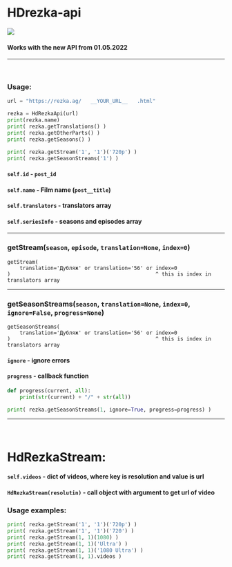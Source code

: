 # HDrezka-api

<img src="https://shields.io/badge/version-v3.0-blue">

#### Works with the new API from 01.05.2022

<hr></br>

### Usage:

```python
url = "https://rezka.ag/   __YOUR_URL__   .html"

rezka = HdRezkaApi(url)
print(rezka.name)
print( rezka.getTranslations() )
print( rezka.getOtherParts() )
print( rezka.getSeasons() )

print( rezka.getStream('1', '1')('720p') )
print( rezka.getSeasonStreams('1') )
```

#### `self.id` - `post_id`
#### `self.name` - Film name (`post__title`)
#### `self.translators` - translators array
#### `self.seriesInfo` - seasons and episodes array

<hr>

### getStream(`season`, `episode`, `translation=None`, `index=0`)
```
getStream(
    translation='Дубляж' or translation='56' or index=0
)                                               ^ this is index in translators array
```
<hr>

### getSeasonStreams(`season`, `translation=None`, `index=0`, `ignore=False`, `progress=None`)
```
getSeasonStreams(
    translation='Дубляж' or translation='56' or index=0
)                                               ^ this is index in translators array
```

#### `ignore` - ignore errors
#### `progress` - callback function

```python
def progress(current, all):
	print(str(current) + "/" + str(all))

print( rezka.getSeasonStreams(1, ignore=True, progress=progress) )
```

<hr>
<br>

# HdRezkaStream:
#### `self.videos` - dict of videos, where key is resolution and value is url
#### `HdRezkaStream(resolutin)` - call object with argument to get url of video

### Usage examples:

```python
print( rezka.getStream('1', '1')('720p') )
print( rezka.getStream('1', '1')('720') )
print( rezka.getStream(1, 1)(1080) )
print( rezka.getStream(1, 1)('Ultra') )
print( rezka.getStream(1, 1)('1080 Ultra') )
print( rezka.getStream(1, 1).videos )
```
